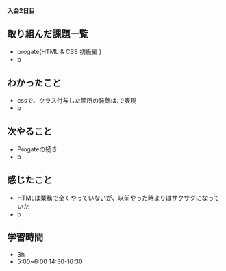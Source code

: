 #### 入会2日目
## 取り組んだ課題一覧
- progate(HTML & CSS 初級編 )
- b
## わかったこと
- cssで、クラス付与した箇所の装飾は.で表現
- b
## 次やること
- Progateの続き
- b
## 感じたこと
- HTMLは業務で全くやっていないが、以前やった時よりはサクサクになっていた
- b
## 学習時間
- 3h
- 5:00~6:00 14:30-16:30
